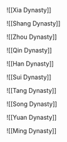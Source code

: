 
![[Xia Dynasty]]

![[Shang Dynasty]]

![[Zhou Dynasty]]

![[Qin Dynasty]]

![[Han Dynasty]]

![[Sui Dynasty]]

![[Tang Dynasty]]

![[Song Dynasty]]

![[Yuan Dynasty]]

![[Ming Dynasty]]
